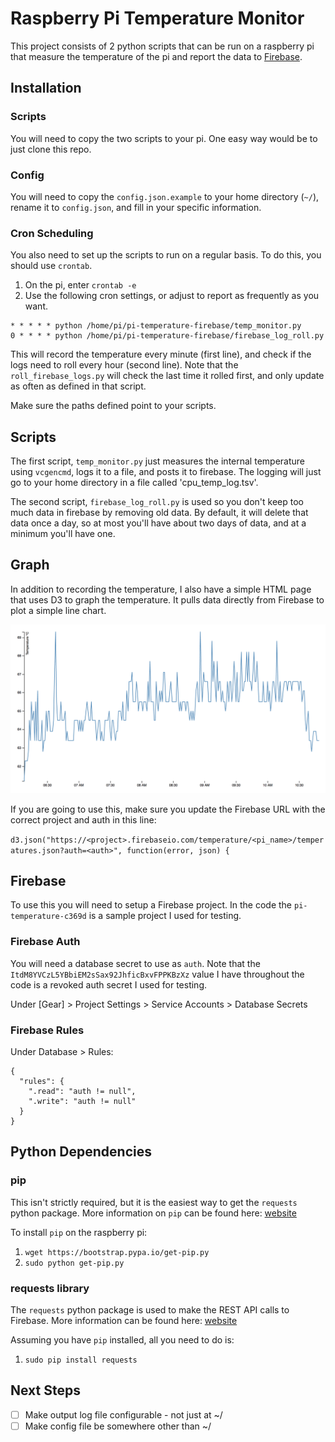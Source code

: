 # Raspberry Pi Temperature Monitor

This project consists of 2 python scripts that can be run on a raspberry pi that measure the temperature of the pi and report the data to [Firebase](https://firebase.google.com/).

## Installation

### Scripts

You will need to copy the two scripts to your pi. One easy way would be to just clone this repo.

### Config

You will need to copy the `config.json.example` to your home directory (`~/`), rename it to `config.json`, and fill in your specific information.

### Cron Scheduling

You also need to set up the scripts to run on a regular basis. To do this, you should use `crontab`.

1. On the pi, enter `crontab -e`
2. Use the following cron settings, or adjust to report as frequently as you want.

```
* * * * * python /home/pi/pi-temperature-firebase/temp_monitor.py
0 * * * * python /home/pi/pi-temperature-firebase/firebase_log_roll.py
```

This will record the temperature every minute (first line), and check if the logs need to roll every hour (second line). Note that the `roll_firebase_logs.py` will check the last time it rolled first, and only update as often as defined in that script.

Make sure the paths defined point to your scripts.

## Scripts

The first script, `temp_monitor.py` just measures the internal temperature using `vcgencmd`, logs it to a file, and posts it to firebase. The logging will just go to your home directory in a file called 'cpu_temp_log.tsv'.

The second script, `firebase_log_roll.py` is used so you don't keep too much data in firebase by removing old data. By default, it will delete that data once a day, so at most you'll have about two days of data, and at a minimum you'll have one.

## Graph

In addition to recording the temperature, I also have a simple HTML page that uses D3 to graph the temperature. It pulls data directly from Firebase to plot a simple line chart.

![Example chart](images/example-chart.png)

If you are going to use this, make sure you update the Firebase URL with the correct project and auth in this line:

`d3.json("https://<project>.firebaseio.com/temperature/<pi_name>/temperatures.json?auth=<auth>", function(error, json) {`

## Firebase

To use this you will need to setup a Firebase project. In the code the `pi-temperature-c369d` is a sample project I used for testing.

### Firebase Auth

You will need a database secret to use as `auth`. Note that the `ItdM8YVCzL5YBbiEM2sSax92JhficBxvFPPKBzXz` value I have throughout the code is a revoked auth secret I used for testing.

Under [Gear] > Project Settings > Service Accounts > Database Secrets

### Firebase Rules

Under Database > Rules:

```
{
  "rules": {
    ".read": "auth != null",
    ".write": "auth != null"
  }
}
```

## Python Dependencies

### pip

This isn't strictly required, but it is the easiest way to get the `requests` python package. More information on `pip` can be found here: [website](https://pip.pypa.io/en/stable/)

To install `pip` on the raspberry pi:

1. `wget https://bootstrap.pypa.io/get-pip.py`
2. `sudo python get-pip.py`

### requests library
The `requests` python package is used to make the REST API calls to Firebase. More information can be found here: [website](http://docs.python-requests.org/en/master/)

Assuming you have `pip` installed, all you need to do is:

1. `sudo pip install requests`

## Next Steps

- [ ] Make output log file configurable - not just at ~/
- [ ] Make config file be somewhere other than ~/
